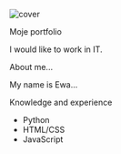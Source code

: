 ![cover](https://cotenfrontend.pl/img/cover.png)

Moje portfolio

I would like to work in IT. 

About me... 

My name is Ewa...

Knowledge and experience

- Python
- HTML/CSS
- JavaScript

